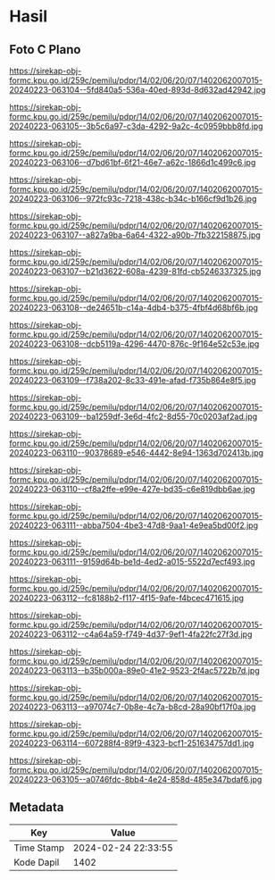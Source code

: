 # Hasil

## Foto C Plano

https://sirekap-obj-formc.kpu.go.id/259c/pemilu/pdpr/14/02/06/20/07/1402062007015-20240223-063104--5fd840a5-536a-40ed-893d-8d632ad42942.jpg

https://sirekap-obj-formc.kpu.go.id/259c/pemilu/pdpr/14/02/06/20/07/1402062007015-20240223-063105--3b5c6a97-c3da-4292-9a2c-4c0959bbb8fd.jpg

https://sirekap-obj-formc.kpu.go.id/259c/pemilu/pdpr/14/02/06/20/07/1402062007015-20240223-063106--d7bd61bf-6f21-46e7-a62c-1866d1c499c6.jpg

https://sirekap-obj-formc.kpu.go.id/259c/pemilu/pdpr/14/02/06/20/07/1402062007015-20240223-063106--972fc93c-7218-438c-b34c-b166cf9d1b26.jpg

https://sirekap-obj-formc.kpu.go.id/259c/pemilu/pdpr/14/02/06/20/07/1402062007015-20240223-063107--a827a9ba-6a64-4322-a90b-7fb322158875.jpg

https://sirekap-obj-formc.kpu.go.id/259c/pemilu/pdpr/14/02/06/20/07/1402062007015-20240223-063107--b21d3622-608a-4239-81fd-cb5246337325.jpg

https://sirekap-obj-formc.kpu.go.id/259c/pemilu/pdpr/14/02/06/20/07/1402062007015-20240223-063108--de24651b-c14a-4db4-b375-4fbf4d68bf6b.jpg

https://sirekap-obj-formc.kpu.go.id/259c/pemilu/pdpr/14/02/06/20/07/1402062007015-20240223-063108--dcb5119a-4296-4470-876c-9f164e52c53e.jpg

https://sirekap-obj-formc.kpu.go.id/259c/pemilu/pdpr/14/02/06/20/07/1402062007015-20240223-063109--f738a202-8c33-491e-afad-f735b864e8f5.jpg

https://sirekap-obj-formc.kpu.go.id/259c/pemilu/pdpr/14/02/06/20/07/1402062007015-20240223-063109--ba1259df-3e6d-4fc2-8d55-70c0203af2ad.jpg

https://sirekap-obj-formc.kpu.go.id/259c/pemilu/pdpr/14/02/06/20/07/1402062007015-20240223-063110--90378689-e546-4442-8e94-1363d702413b.jpg

https://sirekap-obj-formc.kpu.go.id/259c/pemilu/pdpr/14/02/06/20/07/1402062007015-20240223-063110--cf8a2ffe-e99e-427e-bd35-c6e819dbb6ae.jpg

https://sirekap-obj-formc.kpu.go.id/259c/pemilu/pdpr/14/02/06/20/07/1402062007015-20240223-063111--abba7504-4be3-47d8-9aa1-4e9ea5bd00f2.jpg

https://sirekap-obj-formc.kpu.go.id/259c/pemilu/pdpr/14/02/06/20/07/1402062007015-20240223-063111--9159d64b-be1d-4ed2-a015-5522d7ecf493.jpg

https://sirekap-obj-formc.kpu.go.id/259c/pemilu/pdpr/14/02/06/20/07/1402062007015-20240223-063112--fc8188b2-f117-4f15-9afe-f4bcec471615.jpg

https://sirekap-obj-formc.kpu.go.id/259c/pemilu/pdpr/14/02/06/20/07/1402062007015-20240223-063112--c4a64a59-f749-4d37-9ef1-4fa22fc27f3d.jpg

https://sirekap-obj-formc.kpu.go.id/259c/pemilu/pdpr/14/02/06/20/07/1402062007015-20240223-063113--b35b000a-89e0-41e2-9523-2f4ac5722b7d.jpg

https://sirekap-obj-formc.kpu.go.id/259c/pemilu/pdpr/14/02/06/20/07/1402062007015-20240223-063113--a97074c7-0b8e-4c7a-b8cd-28a90bf17f0a.jpg

https://sirekap-obj-formc.kpu.go.id/259c/pemilu/pdpr/14/02/06/20/07/1402062007015-20240223-063114--607288f4-89f9-4323-bcf1-251634757dd1.jpg

https://sirekap-obj-formc.kpu.go.id/259c/pemilu/pdpr/14/02/06/20/07/1402062007015-20240223-063105--a0746fdc-8bb4-4e24-858d-485e347bdaf6.jpg


## Metadata

| Key        | Value               |
| ---------- | ------------------- |
| Time Stamp | 2024-02-24 22:33:55 |
| Kode Dapil | 1402                |



